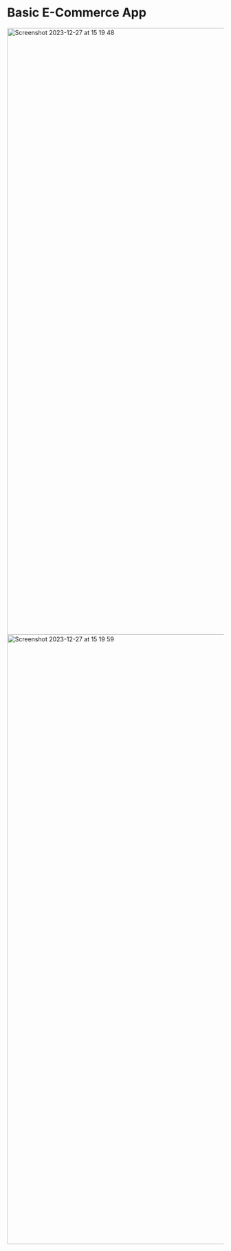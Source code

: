 # Basic E-Commerce App

<img width="1412" alt="Screenshot 2023-12-27 at 15 19 48" src="https://github.com/ozgegul/TobetoReact/assets/98915729/5567a4cd-7f72-475e-802a-b582cd06fdec">
<img width="1419" alt="Screenshot 2023-12-27 at 15 19 59" src="https://github.com/ozgegul/TobetoReact/assets/98915729/e0c8c767-600d-48ea-bb9e-4dd35b7b2216">
